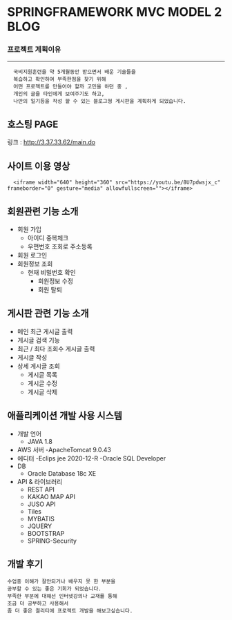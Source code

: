 # SPRINGFRAMEWORK  MVC MODEL 2 BLOG




### 프로젝트 계획이유
-----------------------
```
  국비지원훈련을 약 5개월동안 받으면서 배운 기술들을 
  복습하고 확인하여 부족한점을 찾기 위해  
  어떤 프로젝트를 만들어야 할까 고민을 하던 중 , 
  개인의 글을 타인에게 보여주기도 하고, 
  나만의 일기등을 작성 할 수 있는 블로그형 게시판을 계획하게 되었습니다.
```

## 호스팅 PAGE
링크 : http://3.37.33.62/main.do

## 사이트 이용 영상

```
  <iframe width="640" height="360" src="https://youtu.be/8U7pdwsjx_c" frameborder="0" gesture="media" allowfullscreen=""></iframe>
```

## 회원관련 기능 소개
- 회원 가입
  - 아이디 중복체크
  - 우편번호 조회로 주소등록
- 회원 로그인
- 회원정보 조회
  - 현재 비밀번호 확인 
    - 회원정보 수정
    - 회원 탈퇴

## 게시판 관련 기능 소개
- 메인 최근 게시글 출력
- 게시글 검색 기능
- 최근 / 최다 조회수 게시글 출력
- 게시글 작성
- 상세 게시글 조회
  - 게시글 목록
  - 게시글 수정
  - 게시글 삭제

## 애플리케이션 개발 사용 시스템
- 개발 언어
  - JAVA 1.8
- AWS 서버
  -ApacheTomcat 9.0.43
-  에디터
  -Eclips jee 2020-12-R
  -Oracle SQL Developer
- DB
  - Oracle Database 18c XE
- API & 라이브러리
  - REST API 
  - KAKAO MAP API
  - JUSO API
  - Tiles
  - MYBATIS
  - JQUERY
  - BOOTSTRAP
  - SPRING-Security
## 개발 후기 
```
수업중 이해가 잘안되거나 배우지 못 한 부분을 
공부할 수 있는 좋은 기회가 되었습니다. 
부족한 부분에 대해선 인터넷강의나 교재를 통해 
조금 더 공부하고 사용해서 
좀 더 좋은 퀄리티에 프로젝트 개발을 해보고싶습니다.
```
